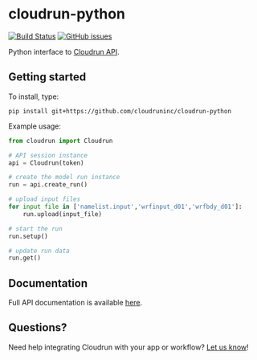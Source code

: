# cloudrun-python

[![Build Status](https://travis-ci.org/cloudruninc/cloudrun-python.svg?branch=master)](https://travis-ci.org/cloudruninc/cloudrun-python)
[![GitHub issues](https://img.shields.io/github/issues/cloudruninc/cloudrun-python.svg)](https://github.com/cloudruninc/cloudrun-python/issues)

Python interface to [Cloudrun API](http://docs.cloudrun.co).

## Getting started

To install, type:

```
pip install git+https://github.com/cloudruninc/cloudrun-python
```

Example usage:

```python
from cloudrun import Cloudrun

# API session instance
api = Cloudrun(token)

# create the model run instance
run = api.create_run()

# upload input files
for input file in ['namelist.input','wrfinput_d01','wrfbdy_d01']:
    run.upload(input_file)

# start the run
run.setup()

# update run data
run.get()
```

## Documentation

Full API documentation is available [here](http://docs.cloudrun.co).

## Questions?

Need help integrating Cloudrun with your app or workflow?
[Let us know](mailto:hello@cloudrun.co)!
